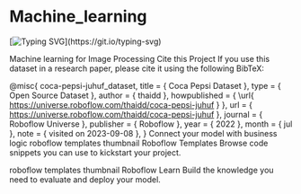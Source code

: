 # Machine_learning
[![Typing SVG](https://readme-typing-svg.demolab.com?font=Fira+Code&pause=1000&width=435&lines=Hello!+My+name+is+Ekuong.+Cheer!!)](https://git.io/typing-svg)

Machine learning for Image Processing
Cite this Project
If you use this dataset in a research paper, please cite it using the following BibTeX:

@misc{ coca-pepsi-juhuf_dataset,
    title = { Coca Pepsi Dataset },
    type = { Open Source Dataset },
    author = { thaidd },
    howpublished = { \url{ https://universe.roboflow.com/thaidd/coca-pepsi-juhuf } },
    url = { https://universe.roboflow.com/thaidd/coca-pepsi-juhuf },
    journal = { Roboflow Universe },
    publisher = { Roboflow },
    year = { 2022 },
    month = { jul },
    note = { visited on 2023-09-08 },
}
Connect your model with business logic
roboflow templates thumbnail
Roboflow Templates
Browse code snippets you can use to kickstart your project.

 roboflow templates thumbnail
Roboflow Learn
Build the knowledge you need to evaluate and deploy your model.
